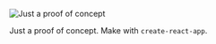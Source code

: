![Just a proof of concept](labs.charlesharri.es/files/syncing.gif)

Just a proof of concept. Make with `create-react-app`.
